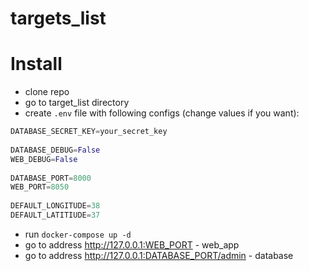# targets_list

# Install
* clone repo
* go to target_list directory
* create ```.env``` file with following configs (change values if you want):
```python
DATABASE_SECRET_KEY=your_secret_key    
    
DATABASE_DEBUG=False    
WEB_DEBUG=False    
    
DATABASE_PORT=8000    
WEB_PORT=8050    
    
DEFAULT_LONGITUDE=38    
DEFAULT_LATITIUDE=37    
```
* run ```docker-compose up -d```
* go to address http://127.0.0.1:WEB_PORT - web_app
* go to address http://127.0.0.1:DATABASE_PORT/admin - database

